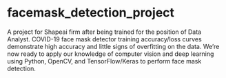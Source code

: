 # facemask_detection_project
A project for Shapeai firm after being trained for the position of Data Analyst.
COVID-19 face mask detector training accuracy/loss curves demonstrate high accuracy and little signs of overfitting on the data. We’re now ready to apply our knowledge of computer vision and deep learning using Python, OpenCV, and TensorFlow/Keras to perform face mask detection.
